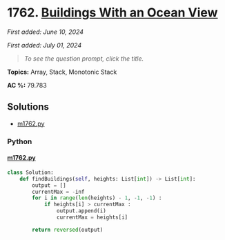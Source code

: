 # 1762. [Buildings With an Ocean View](<https://leetcode.com/problems/buildings-with-an-ocean-view>)

*First added: June 10, 2024*

*First added: July 01, 2024*


> *To see the question prompt, click the title.*

**Topics:** Array, Stack, Monotonic Stack

**AC %:** 79.783


## Solutions

- [m1762.py](<../my-submissions/m1762.py>)
### Python
#### [m1762.py](<../my-submissions/m1762.py>)
```Python
class Solution:
    def findBuildings(self, heights: List[int]) -> List[int]:
        output = []
        currentMax = -inf
        for i in range(len(heights) - 1, -1, -1) :
            if heights[i] > currentMax :
                output.append(i)
                currentMax = heights[i]

        return reversed(output)
```

